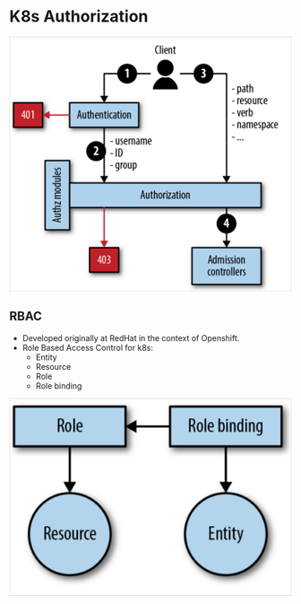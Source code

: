 # K8s Authorization

![Auth](./img/auth.jpg)

## RBAC

- Developed originally at RedHat in the context of Openshift.
- Role Based Access Control for k8s:
  - Entity
  - Resource
  - Role
  - Role binding

![RBACK](./img/rbac.jpg)
